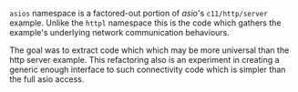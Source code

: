 `asios` namespace is a factored-out portion of _asio_'s `c11/http/server` example. Unlike the `httpl` namespace this is the code which gathers the example's underlying network communication behaviours.

The goal was to extract code which which may be more universal than the http server example. This refactoring also is an experiment in creating a generic enough interface to such connectivity code which is simpler than the full asio access.